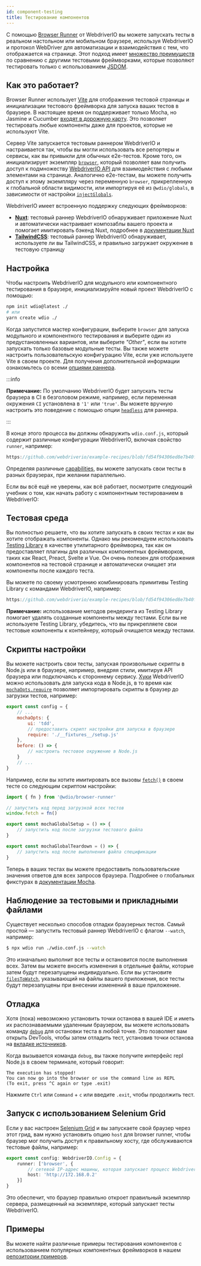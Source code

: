 ```yaml
---
id: component-testing
title: Тестирование компонентов
---
```


С помощью [Browser Runner](/docs/runner#browser-runner) от WebdriverIO вы можете запускать тесты в реальном настольном или мобильном браузере, используя WebdriverIO и протокол WebDriver для автоматизации и взаимодействия с тем, что отображается на странице. Этот подход имеет [множество преимуществ](/docs/runner#browser-runner) по сравнению с другими тестовыми фреймворками, которые позволяют тестировать только с использованием [JSDOM](https://www.npmjs.com/package/jsdom).

## Как это работает?

Browser Runner использует [Vite](https://vitejs.dev/) для отображения тестовой страницы и инициализации тестового фреймворка для запуска ваших тестов в браузере. В настоящее время он поддерживает только Mocha, но Jasmine и Cucumber [входят в дорожную карту](https://github.com/orgs/webdriverio/projects/1). Это позволяет тестировать любые компоненты даже для проектов, которые не используют Vite.

Сервер Vite запускается тестовым раннером WebdriverIO и настраивается так, чтобы вы могли использовать все репортеры и сервисы, как вы привыкли для обычных e2e-тестов. Кроме того, он инициализирует экземпляр [`browser`](/docs/api/browser), который позволяет вам получить доступ к подмножеству [WebdriverIO API](/docs/api) для взаимодействия с любыми элементами на странице. Аналогично e2e-тестам, вы можете получить доступ к этому экземпляру через переменную `browser`, прикрепленную к глобальной области видимости, или импортируя её из `@wdio/globals`, в зависимости от настройки [`injectGlobals`](/docs/api/globals).

WebdriverIO имеет встроенную поддержку следующих фреймворков:

- [__Nuxt__](https://nuxt.com/): тестовый раннер WebdriverIO обнаруживает приложение Nuxt и автоматически настраивает композаблы вашего проекта и помогает имитировать бэкенд Nuxt, подробнее в [документации Nuxt](/docs/component-testing/vue#testing-vue-components-in-nuxt)
- [__TailwindCSS__](https://tailwindcss.com/): тестовый раннер WebdriverIO обнаруживает, используете ли вы TailwindCSS, и правильно загружает окружение в тестовую страницу

## Настройка

Чтобы настроить WebdriverIO для модульного или компонентного тестирования в браузере, инициализируйте новый проект WebdriverIO с помощью:

```bash
npm init wdio@latest ./
# или
yarn create wdio ./
```

Когда запустится мастер конфигурации, выберите `browser` для запуска модульного и компонентного тестирования и выберите один из предустановленных вариантов, или выберите _"Other"_, если вы хотите запускать только базовые модульные тесты. Вы также можете настроить пользовательскую конфигурацию Vite, если уже используете Vite в своем проекте. Для получения дополнительной информации ознакомьтесь со всеми [опциями раннера](/docs/runner#runner-options).

:::info

__Примечание:__ По умолчанию WebdriverIO будет запускать тесты браузера в CI в безголовом режиме, например, если переменная окружения `CI` установлена в `'1'` или `'true'`. Вы можете вручную настроить это поведение с помощью опции [`headless`](/docs/runner#headless) для раннера.

:::

В конце этого процесса вы должны обнаружить `wdio.conf.js`, который содержит различные конфигурации WebdriverIO, включая свойство `runner`, например:

```ts reference useHTTPS runmeRepository="git@github.com:webdriverio/example-recipes.git" runmeFileToOpen="component-testing%2FREADME.md"
https://github.com/webdriverio/example-recipes/blob/fd54f94306ed8e7b40f967739164dfe4d6d76b41/wdio.comp.conf.js
```

Определяя различные [capabilities](/docs/configuration#capabilities), вы можете запускать свои тесты в разных браузерах, при желании параллельно.

Если вы всё ещё не уверены, как всё работает, посмотрите следующий учебник о том, как начать работу с компонентным тестированием в WebdriverIO:

<LiteYouTubeEmbed
    id="5vp_3tGtnMc"
    title="Getting Started with Component Testing in WebdriverIO"
/>

## Тестовая среда

Вы полностью решаете, что вы хотите запускать в своих тестах и как вы хотите отображать компоненты. Однако мы рекомендуем использовать [Testing Library](https://testing-library.com/) в качестве утилитарного фреймворка, так как он предоставляет плагины для различных компонентных фреймворков, таких как React, Preact, Svelte и Vue. Он очень полезен для отображения компонентов на тестовой странице и автоматически очищает эти компоненты после каждого теста.

Вы можете по своему усмотрению комбинировать примитивы Testing Library с командами WebdriverIO, например:

```js reference useHTTPS
https://github.com/webdriverio/example-recipes/blob/fd54f94306ed8e7b40f967739164dfe4d6d76b41/component-testing/svelte-example.js
```

__Примечание:__ использование методов рендеринга из Testing Library помогает удалять созданные компоненты между тестами. Если вы не используете Testing Library, убедитесь, что вы прикрепляете свои тестовые компоненты к контейнеру, который очищается между тестами.

## Скрипты настройки

Вы можете настроить свои тесты, запуская произвольные скрипты в Node.js или в браузере, например, внедряя стили, имитируя API браузера или подключаясь к стороннему сервису. [Хуки](/docs/configuration#hooks) WebdriverIO можно использовать для запуска кода в Node.js, в то время как [`mochaOpts.require`](/docs/frameworks#require) позволяет импортировать скрипты в браузер до загрузки тестов, например:

```js wdio.conf.js
export const config = {
    // ...
    mochaOpts: {
        ui: 'tdd',
        // предоставить скрипт настройки для запуска в браузере
        require: './__fixtures__/setup.js'
    },
    before: () => {
        // настроить тестовое окружение в Node.js
    }
    // ...
}
```

Например, если вы хотите имитировать все вызовы [`fetch()`](https://developer.mozilla.org/en-US/docs/Web/API/fetch) в своем тесте со следующим скриптом настройки:

```js ./fixtures/setup.js
import { fn } from '@wdio/browser-runner'

// запустить код перед загрузкой всех тестов
window.fetch = fn()

export const mochaGlobalSetup = () => {
    // запустить код после загрузки тестового файла
}

export const mochaGlobalTeardown = () => {
    // запустить код после выполнения файла спецификации
}

```

Теперь в ваших тестах вы можете предоставить пользовательские значения ответов для всех запросов браузера. Подробнее о глобальных фикстурах в [документации Mocha](https://mochajs.org/#global-fixtures).

## Наблюдение за тестовыми и прикладными файлами

Существует несколько способов отладки браузерных тестов. Самый простой — запустить тестовый раннер WebdriverIO с флагом `--watch`, например:

```sh
$ npx wdio run ./wdio.conf.js --watch
```

Это изначально выполнит все тесты и остановится после выполнения всех. Затем вы можете вносить изменения в отдельные файлы, которые затем будут перезапущены индивидуально. Если вы установите [`filesToWatch`](/docs/configuration#filestowatch), указывающий на файлы вашего приложения, все тесты будут перезапущены при внесении изменений в ваше приложение.

## Отладка

Хотя (пока) невозможно установить точки останова в вашей IDE и иметь их распознаваемыми удаленным браузером, вы можете использовать команду [`debug`](/docs/api/browser/debug) для остановки теста в любой точке. Это позволяет вам открыть DevTools, чтобы затем отладить тест, установив точки останова на [вкладке источников](https://buddy.works/tutorials/debugging-javascript-efficiently-with-chrome-devtools).

Когда вызывается команда `debug`, вы также получите интерфейс repl Node.js в своем терминале, который говорит:

```
The execution has stopped!
You can now go into the browser or use the command line as REPL
(To exit, press ^C again or type .exit)
```

Нажмите `Ctrl` или `Command` + `c` или введите `.exit`, чтобы продолжить тест.

## Запуск с использованием Selenium Grid

Если у вас настроен [Selenium Grid](https://www.selenium.dev/documentation/grid/) и вы запускаете свой браузер через этот грид, вам нужно установить опцию `host` для browser runner, чтобы браузер мог получить доступ к правильному хосту, где обслуживаются тестовые файлы, например:

```ts title=wdio.conf.ts
export const config: WebdriverIO.Config = {
    runner: ['browser', {
        // сетевой IP-адрес машины, которая запускает процесс WebdriverIO
        host: 'http://172.168.0.2'
    }]
}
```

Это обеспечит, что браузер правильно откроет правильный экземпляр сервера, размещенный на экземпляре, который запускает тесты WebdriverIO.

## Примеры

Вы можете найти различные примеры тестирования компонентов с использованием популярных компонентных фреймворков в нашем [репозитории примеров](https://github.com/webdriverio/component-testing-examples).